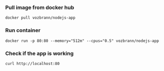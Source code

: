 ### Pull image from docker hub

```
docker pull vozbrann/nodejs-app
```

### Run container

```
docker run -p 80:80 --memory="512m" --cpus="0.5" vozbrann/nodejs-app
```

### Check if the app is working

```
curl http://localhost:80
```
